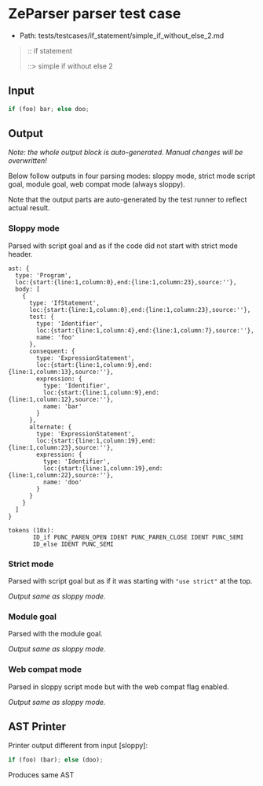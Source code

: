 # ZeParser parser test case

- Path: tests/testcases/if_statement/simple_if_without_else_2.md

> :: if statement
>
> ::> simple if without else 2

## Input

`````js
if (foo) bar; else doo;
`````

## Output

_Note: the whole output block is auto-generated. Manual changes will be overwritten!_

Below follow outputs in four parsing modes: sloppy mode, strict mode script goal, module goal, web compat mode (always sloppy).

Note that the output parts are auto-generated by the test runner to reflect actual result.

### Sloppy mode

Parsed with script goal and as if the code did not start with strict mode header.

`````
ast: {
  type: 'Program',
  loc:{start:{line:1,column:0},end:{line:1,column:23},source:''},
  body: [
    {
      type: 'IfStatement',
      loc:{start:{line:1,column:0},end:{line:1,column:23},source:''},
      test: {
        type: 'Identifier',
        loc:{start:{line:1,column:4},end:{line:1,column:7},source:''},
        name: 'foo'
      },
      consequent: {
        type: 'ExpressionStatement',
        loc:{start:{line:1,column:9},end:{line:1,column:13},source:''},
        expression: {
          type: 'Identifier',
          loc:{start:{line:1,column:9},end:{line:1,column:12},source:''},
          name: 'bar'
        }
      },
      alternate: {
        type: 'ExpressionStatement',
        loc:{start:{line:1,column:19},end:{line:1,column:23},source:''},
        expression: {
          type: 'Identifier',
          loc:{start:{line:1,column:19},end:{line:1,column:22},source:''},
          name: 'doo'
        }
      }
    }
  ]
}

tokens (10x):
       ID_if PUNC_PAREN_OPEN IDENT PUNC_PAREN_CLOSE IDENT PUNC_SEMI
       ID_else IDENT PUNC_SEMI
`````

### Strict mode

Parsed with script goal but as if it was starting with `"use strict"` at the top.

_Output same as sloppy mode._

### Module goal

Parsed with the module goal.

_Output same as sloppy mode._

### Web compat mode

Parsed in sloppy script mode but with the web compat flag enabled.

_Output same as sloppy mode._

## AST Printer

Printer output different from input [sloppy]:

````js
if (foo) (bar); else (doo);
````

Produces same AST
